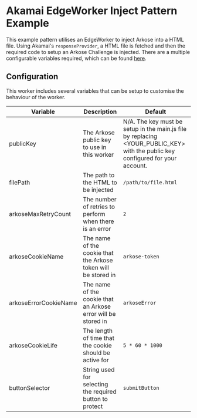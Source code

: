 # Akamai EdgeWorker Inject Pattern Example
This example pattern utilises an EdgeWorker to inject Arkose into a HTML file. Using Akamai's `responseProvider`, a HTML file is fetched and then the required code to setup an Arkose Challenge is injected. There are a multiple configurable variables required, which can be found [here](#configuration).

## Configuration
This worker includes several variables that can be setup to customise the behaviour of the worker.

| Variable              | Description                                                           | Default                                |
| --------------------- | --------------------------------------------------------------------- | -------------------------------------- |
| publicKey             | The Arkose public key to use in this worker                           | N/A. The key must be setup in the main.js file by replacing <YOUR_PUBLIC_KEY> with the public key configured for your account.                                        |
| filePath              | The path to the HTML to be injected                                   | `/path/to/file.html`                   |
| arkoseMaxRetryCount   | The number of retries to perform when there is an error               | `2`                                    |
| arkoseCookieName      | The name of the cookie that the Arkose token will be stored in        | `arkose-token`                         |
| arkoseErrorCookieName | The name of the cookie that an Arkose error will be stored in         | `arkoseError`                          |
| arkoseCookieLife      | The length of time that the cookie should be active for               | `5 * 60 * 1000`                        |
| buttonSelector        | String used for selecting the required button to protect              | `submitButton`                         |
